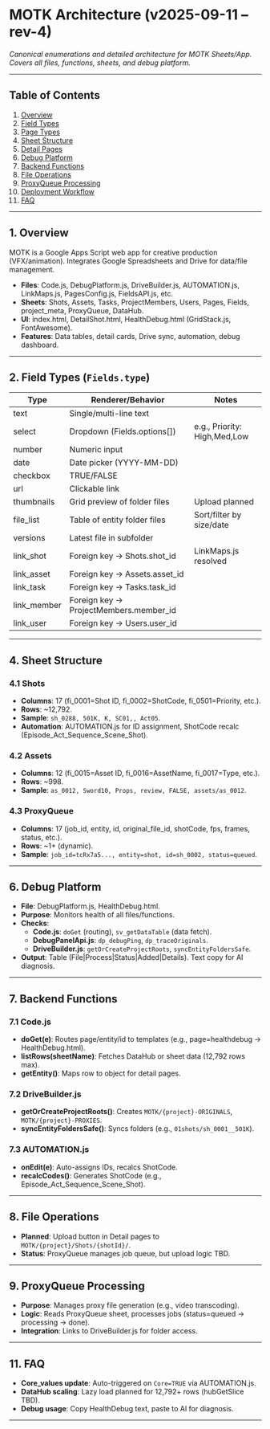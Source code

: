 # MOTK Architecture (v2025-09-11 – rev-4)

*Canonical enumerations and detailed architecture for MOTK Sheets/App. Covers all files, functions, sheets, and debug platform.*

---

## Table of Contents
1. [Overview](#overview)
2. [Field Types](#field-types)
3. [Page Types](#page-types)
4. [Sheet Structure](#sheet-structure)
5. [Detail Pages](#detail-pages)
6. [Debug Platform](#debug-platform)
7. [Backend Functions](#backend-functions)
8. [File Operations](#file-operations)
9. [ProxyQueue Processing](#proxyqueue-processing)
10. [Deployment Workflow](#deployment-workflow)
11. [FAQ](#faq)

---

## 1. Overview
MOTK is a Google Apps Script web app for creative production (VFX/animation). Integrates Google Spreadsheets and Drive for data/file management.

- **Files**: Code.js, DebugPlatform.js, DriveBuilder.js, AUTOMATION.js, LinkMaps.js, PagesConfig.js, FieldsAPI.js, etc.
- **Sheets**: Shots, Assets, Tasks, ProjectMembers, Users, Pages, Fields, project_meta, ProxyQueue, DataHub.
- **UI**: index.html, DetailShot.html, HealthDebug.html (GridStack.js, FontAwesome).
- **Features**: Data tables, detail cards, Drive sync, automation, debug dashboard.

---

## 2. Field Types (`Fields.type`)
| Type | Renderer/Behavior | Notes |
|------|-------------------|-------|
| text | Single/multi-line text | |
| select | Dropdown (Fields.options[]) | e.g., Priority: High,Med,Low |
| number | Numeric input | |
| date | Date picker (YYYY-MM-DD) | |
| checkbox | TRUE/FALSE | |
| url | Clickable link | |
| thumbnails | Grid preview of folder files | Upload planned |
| file_list | Table of entity folder files | Sort/filter by size/date |
| versions | Latest file in subfolder | |
| link_shot | Foreign key -> Shots.shot_id | LinkMaps.js resolved |
| link_asset | Foreign key -> Assets.asset_id | |
| link_task | Foreign key -> Tasks.task_id | |
| link_member | Foreign key -> ProjectMembers.member_id | |
| link_user | Foreign key -> Users.user_id | |

---

## 4. Sheet Structure
### 4.1 Shots
- **Columns**: 17 (fi_0001=Shot ID, fi_0002=ShotCode, fi_0501=Priority, etc.).
- **Rows**: ~12,792.
- **Sample**: `sh_0288, 501K, K, SC01,, Act05`.
- **Automation**: AUTOMATION.js for ID assignment, ShotCode recalc (Episode_Act_Sequence_Scene_Shot).

### 4.2 Assets
- **Columns**: 12 (fi_0015=Asset ID, fi_0016=AssetName, fi_0017=Type, etc.).
- **Rows**: ~998.
- **Sample**: `as_0012, Sword10, Props, review, FALSE, assets/as_0012`.

### 4.3 ProxyQueue
- **Columns**: 17 (job_id, entity, id, original_file_id, shotCode, fps, frames, status, etc.).
- **Rows**: ~1+ (dynamic).
- **Sample**: `job_id=tcRx7a5..., entity=shot, id=sh_0002, status=queued`.

---

## 6. Debug Platform
- **File**: DebugPlatform.js, HealthDebug.html.
- **Purpose**: Monitors health of all files/functions.
- **Checks**:
  - **Code.js**: `doGet` (routing), `sv_getDataTable` (data fetch).
  - **DebugPanelApi.js**: `dp_debugPing`, `dp_traceOriginals`.
  - **DriveBuilder.js**: `getOrCreateProjectRoots`, `syncEntityFoldersSafe`.
- **Output**: Table (File|Process|Status|Added|Details). Text copy for AI diagnosis.

---

## 7. Backend Functions
### 7.1 Code.js
- **doGet(e)**: Routes page/entity/id to templates (e.g., page=healthdebug -> HealthDebug.html).
- **listRows(sheetName)**: Fetches DataHub or sheet data (12,792 rows max).
- **getEntity()**: Maps row to object for detail pages.

### 7.2 DriveBuilder.js
- **getOrCreateProjectRoots()**: Creates `MOTK/{project}-ORIGINALS`, `MOTK/{project}-PROXIES`.
- **syncEntityFoldersSafe()**: Syncs folders (e.g., `01shots/sh_0001__501K`).

### 7.3 AUTOMATION.js
- **onEdit(e)**: Auto-assigns IDs, recalcs ShotCode.
- **recalcCodes()**: Generates ShotCode (e.g., Episode_Act_Sequence_Scene_Shot).

---

## 8. File Operations
- **Planned**: Upload button in Detail pages to `MOTK/{project}/Shots/{shotId}/`.
- **Status**: ProxyQueue manages job queue, but upload logic TBD.

---

## 9. ProxyQueue Processing
- **Purpose**: Manages proxy file generation (e.g., video transcoding).
- **Logic**: Reads ProxyQueue sheet, processes jobs (status=queued -> processing -> done).
- **Integration**: Links to DriveBuilder.js for folder access.

---

## 11. FAQ
- **Core_values update**: Auto-triggered on `Core=TRUE` via AUTOMATION.js.
- **DataHub scaling**: Lazy load planned for 12,792+ rows (hubGetSlice TBD).
- **Debug usage**: Copy HealthDebug text, paste to AI for diagnosis.

---